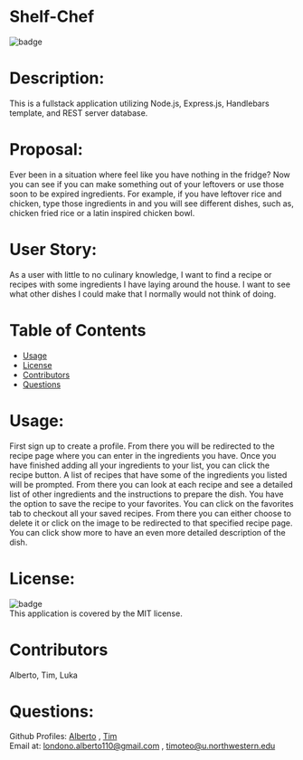  
# Shelf-Chef

![badge](https://img.shields.io/badge/license-MIT-orange)

# Description: 
This is a fullstack application utilizing Node.js, Express.js, Handlebars template, and REST server database.

# Proposal:

Ever been in a situation where feel like you have nothing in the fridge? Now you can see if you can make something out of your leftovers or use those soon to be expired ingredients. For example, if you have leftover rice and chicken, type those ingredients in and you will see different dishes, such as, chicken fried rice or a latin inspired chicken bowl.


# User Story:

As a user with little to no culinary knowledge, I want to find a recipe or recipes with some ingredients I have laying around the house. I want to see what other dishes I could make that I normally would not think of doing.

# Table of Contents
* [Usage](#usage)
* [License](#license)
* [Contributors](#contributors)
* [Questions](#questions)

# Usage: 
First sign up to create a profile. From there you will be redirected to the recipe page where you can enter in the ingredients you have. Once you have finished adding all your ingredients to your list, you can click the recipe button. A list of recipes that have some of the ingredients you listed will be prompted. From there you can look at each recipe and see a detailed list of other ingredients and the instructions to prepare the dish. You have the option to save the recipe to your favorites. You can click on the favorites tab to checkout all your saved recipes. From there you can either choose to delete it or click on the image to be redirected to that specified recipe page. You can click show more to have an even more detailed description of the dish.
# License:
![badge](https://img.shields.io/badge/license-MIT-orange)
<br />
This application is covered by the MIT license. 
# Contributors 
Alberto, Tim, Luka
# Questions:
Github Profiles: [Alberto](https://github.com/Guapguap) , [Tim](https://github.com/Guapguap)
<br>
Email at: londono.alberto110@gmail.com , timoteo@u.northwestern.edu

